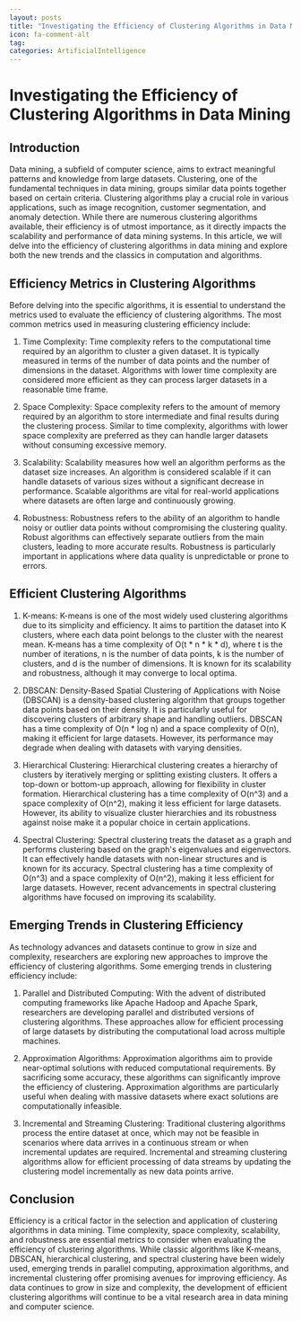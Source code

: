 ```yaml
---
layout: posts
title: "Investigating the Efficiency of Clustering Algorithms in Data Mining"
icon: fa-comment-alt
tag:      
categories: ArtificialIntelligence
---
```



# Investigating the Efficiency of Clustering Algorithms in Data Mining

## Introduction

Data mining, a subfield of computer science, aims to extract meaningful patterns and knowledge from large datasets. Clustering, one of the fundamental techniques in data mining, groups similar data points together based on certain criteria. Clustering algorithms play a crucial role in various applications, such as image recognition, customer segmentation, and anomaly detection. While there are numerous clustering algorithms available, their efficiency is of utmost importance, as it directly impacts the scalability and performance of data mining systems. In this article, we will delve into the efficiency of clustering algorithms in data mining and explore both the new trends and the classics in computation and algorithms.

## Efficiency Metrics in Clustering Algorithms

Before delving into the specific algorithms, it is essential to understand the metrics used to evaluate the efficiency of clustering algorithms. The most common metrics used in measuring clustering efficiency include:

1. Time Complexity: Time complexity refers to the computational time required by an algorithm to cluster a given dataset. It is typically measured in terms of the number of data points and the number of dimensions in the dataset. Algorithms with lower time complexity are considered more efficient as they can process larger datasets in a reasonable time frame.

2. Space Complexity: Space complexity refers to the amount of memory required by an algorithm to store intermediate and final results during the clustering process. Similar to time complexity, algorithms with lower space complexity are preferred as they can handle larger datasets without consuming excessive memory.

3. Scalability: Scalability measures how well an algorithm performs as the dataset size increases. An algorithm is considered scalable if it can handle datasets of various sizes without a significant decrease in performance. Scalable algorithms are vital for real-world applications where datasets are often large and continuously growing.

4. Robustness: Robustness refers to the ability of an algorithm to handle noisy or outlier data points without compromising the clustering quality. Robust algorithms can effectively separate outliers from the main clusters, leading to more accurate results. Robustness is particularly important in applications where data quality is unpredictable or prone to errors.

## Efficient Clustering Algorithms

1. K-means: K-means is one of the most widely used clustering algorithms due to its simplicity and efficiency. It aims to partition the dataset into K clusters, where each data point belongs to the cluster with the nearest mean. K-means has a time complexity of O(t * n * k * d), where t is the number of iterations, n is the number of data points, k is the number of clusters, and d is the number of dimensions. It is known for its scalability and robustness, although it may converge to local optima.

2. DBSCAN: Density-Based Spatial Clustering of Applications with Noise (DBSCAN) is a density-based clustering algorithm that groups together data points based on their density. It is particularly useful for discovering clusters of arbitrary shape and handling outliers. DBSCAN has a time complexity of O(n * log n) and a space complexity of O(n), making it efficient for large datasets. However, its performance may degrade when dealing with datasets with varying densities.

3. Hierarchical Clustering: Hierarchical clustering creates a hierarchy of clusters by iteratively merging or splitting existing clusters. It offers a top-down or bottom-up approach, allowing for flexibility in cluster formation. Hierarchical clustering has a time complexity of O(n^3) and a space complexity of O(n^2), making it less efficient for large datasets. However, its ability to visualize cluster hierarchies and its robustness against noise make it a popular choice in certain applications.

4. Spectral Clustering: Spectral clustering treats the dataset as a graph and performs clustering based on the graph's eigenvalues and eigenvectors. It can effectively handle datasets with non-linear structures and is known for its accuracy. Spectral clustering has a time complexity of O(n^3) and a space complexity of O(n^2), making it less efficient for large datasets. However, recent advancements in spectral clustering algorithms have focused on improving its scalability.

## Emerging Trends in Clustering Efficiency

As technology advances and datasets continue to grow in size and complexity, researchers are exploring new approaches to improve the efficiency of clustering algorithms. Some emerging trends in clustering efficiency include:

1. Parallel and Distributed Computing: With the advent of distributed computing frameworks like Apache Hadoop and Apache Spark, researchers are developing parallel and distributed versions of clustering algorithms. These approaches allow for efficient processing of large datasets by distributing the computational load across multiple machines.

2. Approximation Algorithms: Approximation algorithms aim to provide near-optimal solutions with reduced computational requirements. By sacrificing some accuracy, these algorithms can significantly improve the efficiency of clustering. Approximation algorithms are particularly useful when dealing with massive datasets where exact solutions are computationally infeasible.

3. Incremental and Streaming Clustering: Traditional clustering algorithms process the entire dataset at once, which may not be feasible in scenarios where data arrives in a continuous stream or when incremental updates are required. Incremental and streaming clustering algorithms allow for efficient processing of data streams by updating the clustering model incrementally as new data points arrive.

## Conclusion

Efficiency is a critical factor in the selection and application of clustering algorithms in data mining. Time complexity, space complexity, scalability, and robustness are essential metrics to consider when evaluating the efficiency of clustering algorithms. While classic algorithms like K-means, DBSCAN, hierarchical clustering, and spectral clustering have been widely used, emerging trends in parallel computing, approximation algorithms, and incremental clustering offer promising avenues for improving efficiency. As data continues to grow in size and complexity, the development of efficient clustering algorithms will continue to be a vital research area in data mining and computer science.